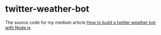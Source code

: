# twitter-weather-bot
The source code for my medium article [How to build a twitter weather bot with Node.js](https://medium.com/@mehdichekori/how-to-build-a-twitter-weather-bot-with-node-js-4560eca55538)
